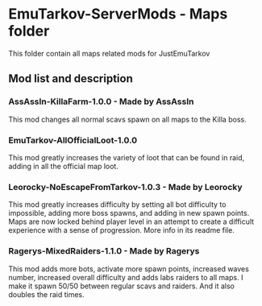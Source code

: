 # EmuTarkov-ServerMods - Maps folder
This folder contain all maps related mods for JustEmuTarkov

## Mod list and description

### AssAssIn-KillaFarm-1.0.0 - Made by AssAssIn
This mod changes all normal scavs spawn on all maps to the Killa boss.

### EmuTarkov-AllOfficialLoot-1.0.0
This mod greatly increases the variety of loot that can be found in raid, adding in all the official map loot.

### Leorocky-NoEscapeFromTarkov-1.0.3 - Made by Leorocky
This mod greatly increases difficulty by setting all bot difficulty to impossible, adding more boss spawns, and adding in new spawn points. Maps are now locked behind player level in an attempt to create a difficult experience with a sense of progression. More info in its readme file.

### Ragerys-MixedRaiders-1.1.0 - Made by Ragerys
This mod adds more bots, activate more spawn points, increased waves number, increased overall difficulty and adds labs raiders to all maps. I make it spawn 50/50 between regular scavs and raiders. And it also doubles the raid times.
